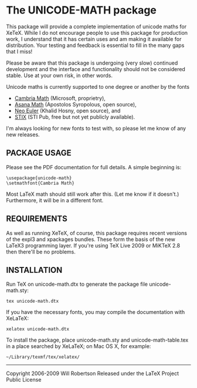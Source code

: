 The UNICODE-MATH package
========================

This package will provide a complete implementation of unicode maths for
XeTeX. While I do not encourage people to use this package for production
work, I understand that it has certain uses and am making it available for
distribution. Your testing and feedback is essential to fill in the many gaps
that I miss!

Please be aware that this package is undergoing (very slow) continued
development and the interface and functionality should not be considered
stable. Use at your own risk, in other words.

Unicode maths is currently supported to one degree or another by the fonts

 - [Cambria Math][0] (Microsoft, proprietry),
 - [Asana Math][1] (Apostolos Syropolous, open source),
 - [Neo Euler][2] (Khalid Hosny, open source), and
 - [STIX][3] (STI Pub, free but not yet publicly available).

I'm always looking for new fonts to test with, so please let me know of any
new releases.

[0]: http://www.ascenderfonts.com/font/cambria-regular.aspx
[1]: http://www.ctan.org/tex-archive/fonts/Asana-Math/
[2]: http://github.com/khaledhosny/euler-otf
[3]: http://www.aip.org/stixfonts/

PACKAGE USAGE
-------------

Please see the PDF documentation for full details. A simple beginning is:

    \usepackage{unicode-math}
    \setmathfont{Cambria Math}

Most LaTeX math should still work after this. (Let me know if it doesn't.)
Furthermore, it will be in a different font.

REQUIREMENTS
------------

As well as running XeTeX, of course, this package requires recent versions
of the expl3 and xpackages bundles.
These form the basis of the new LaTeX3 programming layer.
If you're using TeX Live 2009 or MiKTeX 2.8 then there'll be no problems.

INSTALLATION
------------

Run TeX on unicode-math.dtx to generate the package file unicode-math.sty:

    tex unicode-math.dtx

If you have the necessary fonts, you may compile the documentation
with XeLaTeX:

    xelatex unicode-math.dtx

To install the package, place unicode-math.sty and unicode-math-table.tex
in a place searched by XeLaTeX; on Mac OS X, for example:

    ~/Library/texmf/tex/xelatex/

__________________________________
Copyright 2006-2009 Will Robertson
Released under the LaTeX Project Public License
